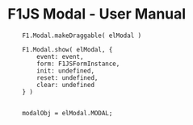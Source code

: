 # F1JS Modal - User Manual

		F1.Modal.makeDraggable( elModal )

		F1.Modal.show( elModal, {
			event: event,
			form: F1JSFormInstance,
			init: undefined,
			reset: undefined,
			clear: undefined
		} )


		modalObj = elModal.MODAL;
